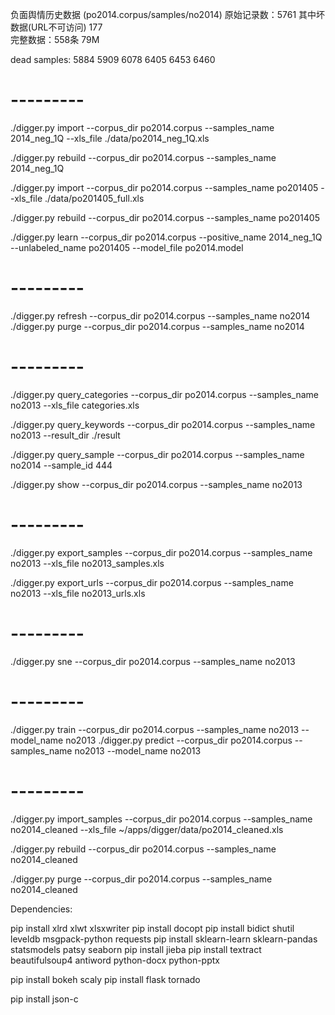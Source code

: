 
负面舆情历史数据 (po2014.corpus/samples/no2014)
原始记录数：5761 其中坏数据(URL不可访问) 177  
完整数据：558条 79M


dead samples:
5884
5909
6078
6405 
6453
6460


# ---------
./digger.py import --corpus_dir po2014.corpus --samples_name 2014_neg_1Q --xls_file ./data/po2014_neg_1Q.xls

./digger.py rebuild --corpus_dir po2014.corpus --samples_name 2014_neg_1Q

./digger.py import --corpus_dir po2014.corpus --samples_name po201405 --xls_file ./data/po201405_full.xls

./digger.py rebuild --corpus_dir po2014.corpus --samples_name po201405

./digger.py learn --corpus_dir po2014.corpus --positive_name 2014_neg_1Q --unlabeled_name po201405 --model_file po2014.model

# ---------
./digger.py refresh --corpus_dir po2014.corpus --samples_name no2014
./digger.py purge --corpus_dir po2014.corpus --samples_name no2014



# ---------
./digger.py query_categories --corpus_dir po2014.corpus --samples_name no2013 --xls_file categories.xls 

./digger.py query_keywords --corpus_dir po2014.corpus --samples_name no2013 --result_dir ./result

./digger.py query_sample --corpus_dir po2014.corpus --samples_name no2014 --sample_id 444

./digger.py show --corpus_dir po2014.corpus --samples_name no2013


# ---------
./digger.py export_samples --corpus_dir po2014.corpus --samples_name no2013 --xls_file no2013_samples.xls 

./digger.py export_urls --corpus_dir po2014.corpus --samples_name no2013 --xls_file no2013_urls.xls 

# ---------
./digger.py sne --corpus_dir po2014.corpus --samples_name no2013 

# ---------

./digger.py train --corpus_dir po2014.corpus --samples_name no2013 --model_name no2013
./digger.py predict --corpus_dir po2014.corpus --samples_name no2013 --model_name no2013

# ---------
./digger.py import_samples --corpus_dir po2014.corpus --samples_name no2014_cleaned --xls_file ~/apps/digger/data/po2014_cleaned.xls

./digger.py rebuild --corpus_dir po2014.corpus --samples_name no2014_cleaned 

./digger.py purge --corpus_dir po2014.corpus --samples_name no2014_cleaned 



Dependencies:

pip install xlrd xlwt xlsxwriter
pip install docopt
pip install bidict shutil leveldb msgpack-python requests
pip install sklearn-learn sklearn-pandas statsmodels patsy seaborn 
pip install jieba
pip install textract beautifulsoup4  antiword python-docx python-pptx 

pip install bokeh scaly
pip install flask tornado

pip install json-c 


